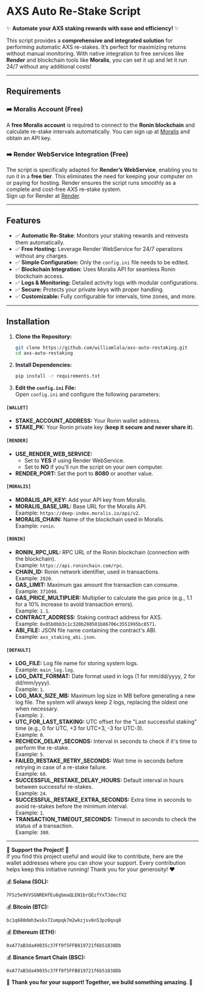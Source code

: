 # AXS Auto Re-Stake Script  
✨ **Automate your AXS staking rewards with ease and efficiency!** ✨  

This script provides a **comprehensive and integrated solution** for performing automatic AXS re-stakes. It’s perfect for maximizing returns without manual monitoring. With native integration to free services like **Render** and blockchain tools like **Moralis**, you can set it up and let it run 24/7 without any additional costs!

---

## Requirements  

### ➡️ Moralis Account (Free)  
A **free Moralis account** is required to connect to the **Ronin blockchain** and calculate re-stake intervals automatically. You can sign up at [Moralis](https://admin.moralis.com/) and obtain an API key.

### ➡️ Render WebService Integration (Free)  
The script is specifically adapted for **Render’s WebService**, enabling you to run it in a **free tier**. This eliminates the need for keeping your computer on or paying for hosting. Render ensures the script runs smoothly as a complete and cost-free AXS re-stake system.  
Sign up for Render at [Render](https://render.com/).

---

## Features  

- ✅ **Automatic Re-Stake**: Monitors your staking rewards and reinvests them automatically.  
- ✅ **Free Hosting:** Leverage Render WebService for 24/7 operations without any charges.  
- ✅ **Simple Configuration:** Only the `config.ini` file needs to be edited.  
- ✅ **Blockchain Integration:** Uses Moralis API for seamless Ronin blockchain access.  
- ✅ **Logs & Monitoring:** Detailed activity logs with modular configurations.  
- ✅ **Secure:** Protects your private keys with proper handling.  
- ✅ **Customizable:** Fully configurable for intervals, time zones, and more.  

---

## Installation  

1. **Clone the Repository:**  
   ```bash
   git clone https://github.com/williamlala/axs-auto-restaking.git
   cd axs-auto-restaking

2. **Install Dependencies:**  
   ```bash
   pip install -r requirements.txt

3. **Edit the `config.ini` File:**  
Open `config.ini` and configure the following parameters:

#### `[WALLET]`
- **STAKE_ACCOUNT_ADDRESS:** Your Ronin wallet address.  
- **STAKE_PK:** Your Ronin private key (**keep it secure and never share it**).  

#### `[RENDER]`
- **USE_RENDER_WEB_SERVICE:**  
  - Set to **YES** if using Render WebService.  
  - Set to **NO** if you'll run the script on your own computer.  
- **RENDER_PORT:** Set the port to **8080** or another value.  

#### `[MORALIS]`
- **MORALIS_API_KEY:** Add your API key from Moralis.  
- **MORALIS_BASE_URL:** Base URL for the Moralis API.  
  Example: `https://deep-index.moralis.io/api/v2`.  
- **MORALIS_CHAIN:** Name of the blockchain used in Moralis.  
  Example: `ronin`.  

#### `[RONIN]`
- **RONIN_RPC_URL:** RPC URL of the Ronin blockchain (connection with the blockchain).  
  Example: `https://api.roninchain.com/rpc`.  
- **CHAIN_ID:** Ronin network identifier, used in transactions.  
  Example: `2020`.  
- **GAS_LIMIT:** Maximum gas amount the transaction can consume.  
  Example: `371098`.  
- **GAS_PRICE_MULTIPLIER:** Multiplier to calculate the gas price (e.g., 1.1 for a 10% increase to avoid transaction errors).  
  Example: `1.1`.  
- **CONTRACT_ADDRESS:** Staking contract address for AXS.  
  Example: `0x05b0bb3c1c320b280501b86706c3551995bc8571`.  
- **ABI_FILE:** JSON file name containing the contract's ABI.  
  Example: `axs_staking_abi.json`.  

#### `[DEFAULT]`
- **LOG_FILE:** Log file name for storing system logs.  
  Example: `main_log.log`.  
- **LOG_DATE_FORMAT:** Date format used in logs (1 for mm/dd/yyyy, 2 for dd/mm/yyyy).  
  Example: `1`.  
- **LOG_MAX_SIZE_MB:** Maximum log size in MB before generating a new log file. The system will always keep 2 logs, replacing the oldest one when necessary.  
  Example: `2`.  
- **UTC_FOR_LAST_STAKING:** UTC offset for the "Last successful staking" time (e.g., 0 for UTC, +3 for UTC+3, -3 for UTC-3).  
  Example: `0`.  
- **RECHECK_DELAY_SECONDS:** Interval in seconds to check if it's time to perform the re-stake.  
  Example: `5`.  
- **FAILED_RESTAKE_RETRY_SECONDS:** Wait time in seconds before retrying in case of a re-stake failure.  
  Example: `60`.  
- **SUCCESSFUL_RESTAKE_DELAY_HOURS:** Default interval in hours between successful re-stakes.  
  Example: `24`.  
- **SUCCESSFUL_RESTAKE_EXTRA_SECONDS:** Extra time in seconds to avoid re-stakes before the minimum interval.  
  Example: `1`.  
- **TRANSACTION_TIMEOUT_SECONDS:** Timeout in seconds to check the status of a transaction.  
  Example: `300`.  

---

🌟 **Support the Project!** 🌟  
If you find this project useful and would like to contribute, here are the wallet addresses where you can show your support. Every contribution helps keep this initiative running! Thank you for your generosity! ❤️  

💰 **Solana (SOL):**
```plaintext
7FSz5e9VVSGNREHfEu8gbmaQLEN1brQEzfYxTJdecfX2
```
💰 **Bitcoin (BTC):**
```plaintext  
bc1q680dmh3wskx72umpqk7m2wkzjsv6n53pz0qsq8
```
💰 **Ethereum (ETH):**
```plaintext  
0xA77aB3da49035c37Ff0f5FFB819721f6b51838Db
```
💰 **Binance Smart Chain (BSC):**
```plaintext  
0xA77aB3da49035c37Ff0f5FFB819721f6b51838Db
```
🎉 **Thank you for your support! Together, we build something amazing. 🚀**
